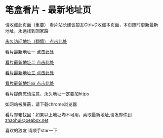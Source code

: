 # 笔盒看片 - 最新地址页

请收藏此页面（重要）
看片站长建议狼友Ctrl+D收藏本页面，本页随时更新最新地址，永远找到回家路

[永久访问地址（翻牆） 点击此处](https://beabox.net/)

[看片最新地址一 点击此处](https://2d9n3e9k1w2.shop)

[看片最新地址二 点击此处](https://2l4c0f2a0w8.shop)

[看片最新地址三 点击此处](https://2b5w6u2x2v2.shop)

[看片最新地址四 点击此处](https://2s1v2z0l2g3.shop)

看片提醒您请注意，永久地址一定要加https

如网站被屏蔽，请下载chrome浏览器

看片邮箱找回：如果以上地址均不可用，索取最新地址,请发邮件到 zhaohui@beabox.net

喜欢的狼友 请顺手star一下